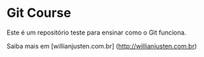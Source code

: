 # Git Course

Este é um repositório teste para ensinar como o Git funciona.

Saiba mais em [willianjusten.com.br] (http://willianjusten.com.br)
